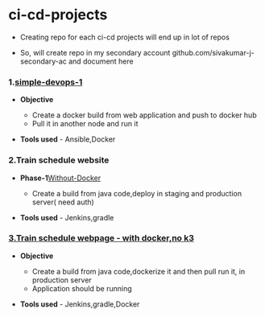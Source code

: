 # ci-cd-projects

* Creating repo for each ci-cd projects will end up in lot of repos

* So, will create repo in my secondary account github.com/sivakumar-j-secondary-ac and document here

### 1.[simple-devops-1](https://github.com/sivakumar-j-secondary-ac/devops_cicd_webpage_1)
 
  * **Objective**
      * Create a docker build from web application and push to docker hub
      * Pull it in another node and run it
      
  * **Tools used** - Ansible,Docker

### 2.Train schedule website

  * **Phase-1**[Without-Docker](https://github.com/sivakumar-j-secondary-ac/cicd-pipeline-train-schedule-gradle) 
      * Create a build from java code,deploy in staging and production server( need auth)
    
  * **Tools used** - Jenkins,gradle

### [3.Train schedule webpage - with docker,no k3](https://github.com/sivakumar-j-secondary-ac/whboyd-cicd-pipeline-train-schedule-dockerdeploy)
   
  * **Objective**
      * Create a build from java code,dockerize it and then pull run it, in  production server
      * Application should be running
      
  * **Tools used** - Jenkins,gradle,Docker
  
  
  
